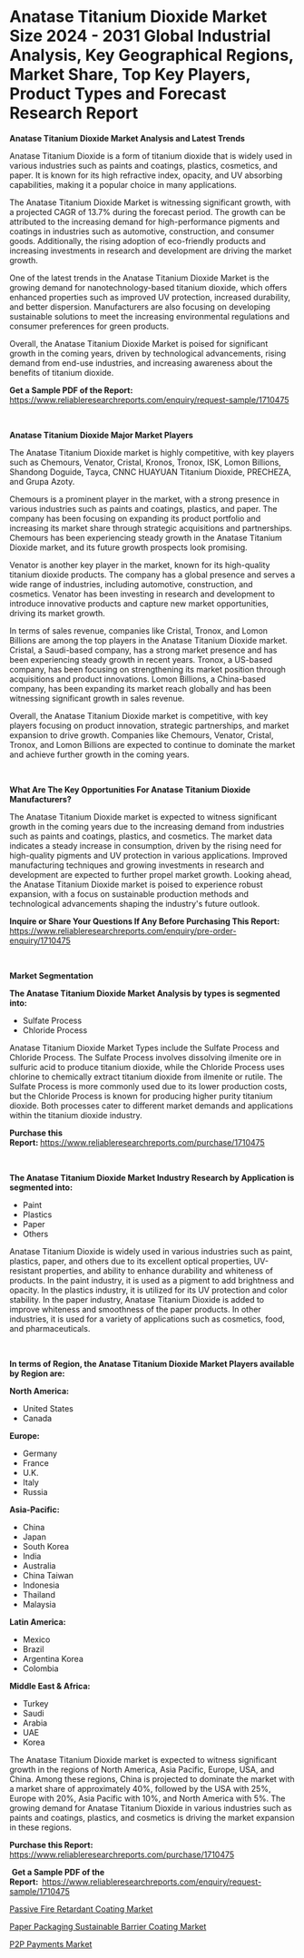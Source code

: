 <p><h1>Anatase Titanium Dioxide Market Size 2024 - 2031 Global Industrial Analysis, Key Geographical Regions, Market Share, Top Key Players, Product Types and Forecast Research Report</h1></p><p><strong>Anatase Titanium Dioxide Market Analysis and Latest Trends</strong></p>
<p><p>Anatase Titanium Dioxide is a form of titanium dioxide that is widely used in various industries such as paints and coatings, plastics, cosmetics, and paper. It is known for its high refractive index, opacity, and UV absorbing capabilities, making it a popular choice in many applications.</p><p>The Anatase Titanium Dioxide Market is witnessing significant growth, with a projected CAGR of 13.7% during the forecast period. The growth can be attributed to the increasing demand for high-performance pigments and coatings in industries such as automotive, construction, and consumer goods. Additionally, the rising adoption of eco-friendly products and increasing investments in research and development are driving the market growth.</p><p>One of the latest trends in the Anatase Titanium Dioxide Market is the growing demand for nanotechnology-based titanium dioxide, which offers enhanced properties such as improved UV protection, increased durability, and better dispersion. Manufacturers are also focusing on developing sustainable solutions to meet the increasing environmental regulations and consumer preferences for green products.</p><p>Overall, the Anatase Titanium Dioxide Market is poised for significant growth in the coming years, driven by technological advancements, rising demand from end-use industries, and increasing awareness about the benefits of titanium dioxide.</p></p>
<p><strong>Get a Sample PDF of the Report:&nbsp;</strong> <a href="https://www.reliableresearchreports.com/enquiry/request-sample/1710475">https://www.reliableresearchreports.com/enquiry/request-sample/1710475</a></p>
<p>&nbsp;</p>
<p><strong>Anatase Titanium Dioxide Major Market Players</strong></p>
<p><p>The Anatase Titanium Dioxide market is highly competitive, with key players such as Chemours, Venator, Cristal, Kronos, Tronox, ISK, Lomon Billions, Shandong Doguide, Tayca, CNNC HUAYUAN Titanium Dioxide, PRECHEZA, and Grupa Azoty.</p><p>Chemours is a prominent player in the market, with a strong presence in various industries such as paints and coatings, plastics, and paper. The company has been focusing on expanding its product portfolio and increasing its market share through strategic acquisitions and partnerships. Chemours has been experiencing steady growth in the Anatase Titanium Dioxide market, and its future growth prospects look promising.</p><p>Venator is another key player in the market, known for its high-quality titanium dioxide products. The company has a global presence and serves a wide range of industries, including automotive, construction, and cosmetics. Venator has been investing in research and development to introduce innovative products and capture new market opportunities, driving its market growth.</p><p>In terms of sales revenue, companies like Cristal, Tronox, and Lomon Billions are among the top players in the Anatase Titanium Dioxide market. Cristal, a Saudi-based company, has a strong market presence and has been experiencing steady growth in recent years. Tronox, a US-based company, has been focusing on strengthening its market position through acquisitions and product innovations. Lomon Billions, a China-based company, has been expanding its market reach globally and has been witnessing significant growth in sales revenue.</p><p>Overall, the Anatase Titanium Dioxide market is competitive, with key players focusing on product innovation, strategic partnerships, and market expansion to drive growth. Companies like Chemours, Venator, Cristal, Tronox, and Lomon Billions are expected to continue to dominate the market and achieve further growth in the coming years.</p></p>
<p>&nbsp;</p>
<p><strong>What Are The Key Opportunities For Anatase Titanium Dioxide Manufacturers?</strong></p>
<p><p>The Anatase Titanium Dioxide market is expected to witness significant growth in the coming years due to the increasing demand from industries such as paints and coatings, plastics, and cosmetics. The market data indicates a steady increase in consumption, driven by the rising need for high-quality pigments and UV protection in various applications. Improved manufacturing techniques and growing investments in research and development are expected to further propel market growth. Looking ahead, the Anatase Titanium Dioxide market is poised to experience robust expansion, with a focus on sustainable production methods and technological advancements shaping the industry's future outlook.</p></p>
<p><strong>Inquire or Share Your Questions If Any Before Purchasing This Report:</strong> <a href="https://www.reliableresearchreports.com/enquiry/pre-order-enquiry/1710475">https://www.reliableresearchreports.com/enquiry/pre-order-enquiry/1710475</a></p>
<p>&nbsp;</p>
<p><strong>Market Segmentation</strong></p>
<p><strong>The Anatase Titanium Dioxide Market Analysis by types is segmented into:</strong></p>
<p><ul><li>Sulfate Process</li><li>Chloride Process</li></ul></p>
<p><p>Anatase Titanium Dioxide Market Types include the Sulfate Process and Chloride Process. The Sulfate Process involves dissolving ilmenite ore in sulfuric acid to produce titanium dioxide, while the Chloride Process uses chlorine to chemically extract titanium dioxide from ilmenite or rutile. The Sulfate Process is more commonly used due to its lower production costs, but the Chloride Process is known for producing higher purity titanium dioxide. Both processes cater to different market demands and applications within the titanium dioxide industry.</p></p>
<p><strong>Purchase this Report:&nbsp;</strong><a href="https://www.reliableresearchreports.com/purchase/1710475">https://www.reliableresearchreports.com/purchase/1710475</a></p>
<p>&nbsp;</p>
<p><strong>The Anatase Titanium Dioxide Market Industry Research by Application is segmented into:</strong></p>
<p><ul><li>Paint</li><li>Plastics</li><li>Paper</li><li>Others</li></ul></p>
<p><p>Anatase Titanium Dioxide is widely used in various industries such as paint, plastics, paper, and others due to its excellent optical properties, UV-resistant properties, and ability to enhance durability and whiteness of products. In the paint industry, it is used as a pigment to add brightness and opacity. In the plastics industry, it is utilized for its UV protection and color stability. In the paper industry, Anatase Titanium Dioxide is added to improve whiteness and smoothness of the paper products. In other industries, it is used for a variety of applications such as cosmetics, food, and pharmaceuticals.</p></p>
<p>&nbsp;</p>
<p><strong>In terms of Region, the Anatase Titanium Dioxide Market Players available by Region are:</strong></p>
<p>
    <p> <strong> North America: </strong>
        <ul>
            <li>United States</li>
            <li>Canada</li>
        </ul>
        </p> 
    <p> <strong> Europe: </strong>
        <ul>
            <li>Germany</li>
            <li>France</li>
            <li>U.K.</li>
            <li>Italy</li>
            <li>Russia</li>
        </ul>
        </p> 
    <p> <strong> Asia-Pacific: </strong>
        <ul>
            <li>China</li>
            <li>Japan</li>
            <li>South Korea</li>
            <li>India</li>
            <li>Australia</li>
            <li>China Taiwan</li>
            <li>Indonesia</li>
            <li>Thailand</li>
            <li>Malaysia</li>
        </ul>
        </p> 
    <p> <strong> Latin America: </strong>
        <ul>
            <li>Mexico</li>
            <li>Brazil</li>
            <li>Argentina Korea</li>
            <li>Colombia</li>
        </ul>
        </p> 
    <p> <strong> Middle East & Africa: </strong>
        <ul>
            <li>Turkey</li>
            <li>Saudi</li>
            <li>Arabia</li>
            <li>UAE</li>
            <li>Korea</li>
        </ul>
    </p>
    </p>
<p><p>The Anatase Titanium Dioxide market is expected to witness significant growth in the regions of North America, Asia Pacific, Europe, USA, and China. Among these regions, China is projected to dominate the market with a market share of approximately 40%, followed by the USA with 25%, Europe with 20%, Asia Pacific with 10%, and North America with 5%. The growing demand for Anatase Titanium Dioxide in various industries such as paints and coatings, plastics, and cosmetics is driving the market expansion in these regions.</p></p>
<p><strong>Purchase this Report: </strong><a href="https://www.reliableresearchreports.com/purchase/1710475">https://www.reliableresearchreports.com/purchase/1710475</a></p>
<p>&nbsp;<strong>Get a Sample PDF of the Report:&nbsp;&nbsp;</strong><a href="https://www.reliableresearchreports.com/enquiry/request-sample/1710475">https://www.reliableresearchreports.com/enquiry/request-sample/1710475</a></p>
<p><strong></strong></p>
<p><p><a href="https://view.publitas.com/reportprime-1/passive-fire-retardant-coating-market-size-focuses-on-market-dynamics-in-depth-analysis-and-future-projections-of-its-market-forecasted-for-period-from-2024-to-2031/">Passive Fire Retardant Coating Market</a></p><p><a href="https://view.publitas.com/reportprime-1/paper-packaging-sustainable-barrier-coating-market-size-furnishes-valuable-information-encompassing-market-share-market-trends-and-projections-spanning-from-2024-to-2031/">Paper Packaging Sustainable Barrier Coating Market</a></p><p><a href="https://view.publitas.com/reportprime-1/p2p-payments-market-size-furnishes-valuable-information-encompassing-market-share-market-trends-and-projections-spanning-from-2024-to-2031/">P2P Payments Market</a></p></p>